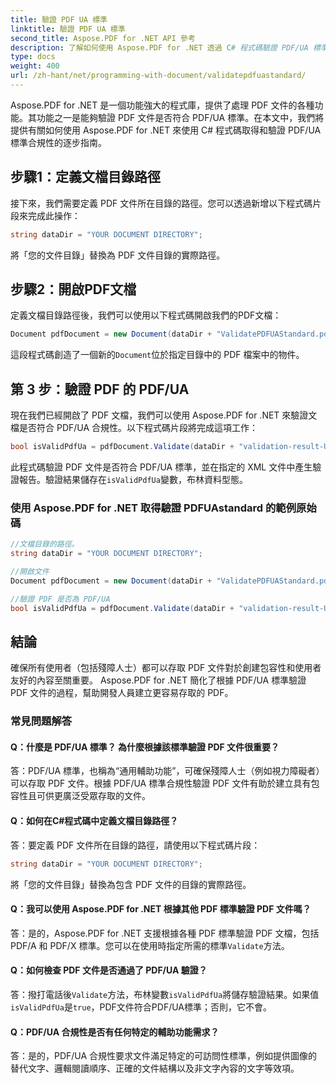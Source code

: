 ```yaml
---
title: 驗證 PDF UA 標準
linktitle: 驗證 PDF UA 標準
second_title: Aspose.PDF for .NET API 參考
description: 了解如何使用 Aspose.PDF for .NET 透過 C# 程式碼驗證 PDF/UA 標準。逐步指南。
type: docs
weight: 400
url: /zh-hant/net/programming-with-document/validatepdfuastandard/
---
```

Aspose.PDF for .NET 是一個功能強大的程式庫，提供了處理 PDF 文件的各種功能。其功能之一是能夠驗證 PDF 文件是否符合 PDF/UA 標準。在本文中，我們將提供有關如何使用 Aspose.PDF for .NET 來使用 C# 程式碼取得和驗證 PDF/UA 標準合規性的逐步指南。

## 步驟1：定義文檔目錄路徑

接下來，我們需要定義 PDF 文件所在目錄的路徑。您可以透過新增以下程式碼片段來完成此操作：

```csharp
string dataDir = "YOUR DOCUMENT DIRECTORY";
```

將「您的文件目錄」替換為 PDF 文件目錄的實際路徑。

## 步驟2：開啟PDF文檔

定義文檔目錄路徑後，我們可以使用以下程式碼開啟我們的PDF文檔：

```csharp
Document pdfDocument = new Document(dataDir + "ValidatePDFUAStandard.pdf");
```

這段程式碼創造了一個新的`Document`位於指定目錄中的 PDF 檔案中的物件。

## 第 3 步：驗證 PDF 的 PDF/UA

現在我們已經開啟了 PDF 文檔，我們可以使用 Aspose.PDF for .NET 來驗證文檔是否符合 PDF/UA 合規性。以下程式碼片段將完成這項工作：

```csharp
bool isValidPdfUa = pdfDocument.Validate(dataDir + "validation-result-UA.xml", PdfFormat.PDF_UA_1);
```

此程式碼驗證 PDF 文件是否符合 PDF/UA 標準，並在指定的 XML 文件中產生驗證報告。驗證結果儲存在`isValidPdfUa`變數，布林資料型態。

### 使用 Aspose.PDF for .NET 取得驗證 PDFUAstandard 的範例原始碼

```csharp
//文檔目錄的路徑。
string dataDir = "YOUR DOCUMENT DIRECTORY";

//開啟文件
Document pdfDocument = new Document(dataDir + "ValidatePDFUAStandard.pdf");

//驗證 PDF 是否為 PDF/UA
bool isValidPdfUa = pdfDocument.Validate(dataDir + "validation-result-UA.xml", PdfFormat.PDF_UA_1); 
```

## 結論

確保所有使用者（包括殘障人士）都可以存取 PDF 文件對於創建包容性和使用者友好的內容至關重要。 Aspose.PDF for .NET 簡化了根據 PDF/UA 標準驗證 PDF 文件的過程，幫助開發人員建立更容易存取的 PDF。

### 常見問題解答

#### Q：什麼是 PDF/UA 標準？ 為什麼根據該標準驗證 PDF 文件很重要？

答：PDF/UA 標準，也稱為“通用輔助功能”，可確保殘障人士（例如視力障礙者）可以存取 PDF 文件。根據 PDF/UA 標準合規性驗證 PDF 文件有助於建立具有包容性且可供更廣泛受眾存取的文件。

#### Q：如何在C#程式碼中定義文檔目錄路徑？

答：要定義 PDF 文件所在目錄的路徑，請使用以下程式碼片段：

```csharp
string dataDir = "YOUR DOCUMENT DIRECTORY";
```

將「您的文件目錄」替換為包含 PDF 文件的目錄的實際路徑。

#### Q：我可以使用 Aspose.PDF for .NET 根據其他 PDF 標準驗證 PDF 文件嗎？

答：是的，Aspose.PDF for .NET 支援根據各種 PDF 標準驗證 PDF 文檔，包括 PDF/A 和 PDF/X 標準。您可以在使用時指定所需的標準`Validate`方法。

#### Q：如何檢查 PDF 文件是否通過了 PDF/UA 驗證？

答：撥打電話後`Validate`方法，布林變數`isValidPdfUa`將儲存驗證結果。如果值`isValidPdfUa`是`true`，PDF文件符合PDF/UA標準；否則，它不會。

#### Q：PDF/UA 合規性是否有任何特定的輔助功能需求？

答：是的，PDF/UA 合規性要求文件滿足特定的可訪問性標準，例如提供圖像的替代文字、邏輯閱讀順序、正確的文件結構以及非文字內容的文字等效項。